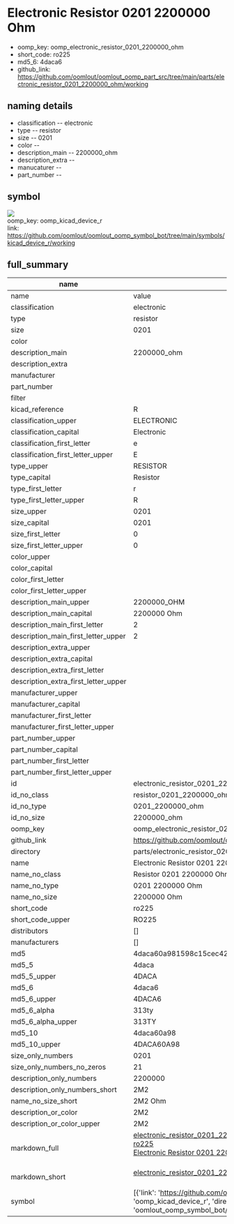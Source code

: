 # Electronic Resistor 0201 2200000 Ohm

  
* oomp_key: oomp_electronic_resistor_0201_2200000_ohm 
* short_code: ro225
* md5_6: 4daca6  
* github_link: https://github.com/oomlout/oomlout_oomp_part_src/tree/main/parts/electronic_resistor_0201_2200000_ohm/working  
## naming details
* classification -- electronic
* type -- resistor
* size -- 0201
* color -- 
* description_main -- 2200000_ohm
* description_extra -- 
* manucaturer -- 
* part_number -- 



## symbol

![](symbol/{index}/working/working_600.png)  
oomp_key: oomp_kicad_device_r  
link: https://github.com/oomlout/oomlout_oomp_symbol_bot/tree/main/symbols/kicad_device_r/working  


## full_summary
| name | value | 
| --- | --- | 
| name | value | 
| classification | electronic | 
| type | resistor | 
| size | 0201 | 
| color |  | 
| description_main | 2200000_ohm | 
| description_extra |  | 
| manufacturer |  | 
| part_number |  | 
| filter |  | 
| kicad_reference | R | 
| classification_upper | ELECTRONIC | 
| classification_capital | Electronic | 
| classification_first_letter | e | 
| classification_first_letter_upper | E | 
| type_upper | RESISTOR | 
| type_capital | Resistor | 
| type_first_letter | r | 
| type_first_letter_upper | R | 
| size_upper | 0201 | 
| size_capital | 0201 | 
| size_first_letter | 0 | 
| size_first_letter_upper | 0 | 
| color_upper |  | 
| color_capital |  | 
| color_first_letter |  | 
| color_first_letter_upper |  | 
| description_main_upper | 2200000_OHM | 
| description_main_capital | 2200000 Ohm | 
| description_main_first_letter | 2 | 
| description_main_first_letter_upper | 2 | 
| description_extra_upper |  | 
| description_extra_capital |  | 
| description_extra_first_letter |  | 
| description_extra_first_letter_upper |  | 
| manufacturer_upper |  | 
| manufacturer_capital |  | 
| manufacturer_first_letter |  | 
| manufacturer_first_letter_upper |  | 
| part_number_upper |  | 
| part_number_capital |  | 
| part_number_first_letter |  | 
| part_number_first_letter_upper |  | 
| id | electronic_resistor_0201_2200000_ohm | 
| id_no_class | resistor_0201_2200000_ohm | 
| id_no_type | 0201_2200000_ohm | 
| id_no_size | 2200000_ohm | 
| oomp_key | oomp_electronic_resistor_0201_2200000_ohm | 
| github_link | https://github.com/oomlout/oomlout_oomp_part_src/tree/main/parts/electronic_resistor_0201_2200000_ohm/working | 
| directory | parts/electronic_resistor_0201_2200000_ohm | 
| name | Electronic Resistor 0201 2200000 Ohm | 
| name_no_class | Resistor 0201 2200000 Ohm | 
| name_no_type | 0201 2200000 Ohm | 
| name_no_size | 2200000 Ohm | 
| short_code | ro225 | 
| short_code_upper | RO225 | 
| distributors | [] | 
| manufacturers | [] | 
| md5 | 4daca60a981598c15cec427a83d80399 | 
| md5_5 | 4daca | 
| md5_5_upper | 4DACA | 
| md5_6 | 4daca6 | 
| md5_6_upper | 4DACA6 | 
| md5_6_alpha | 313ty | 
| md5_6_alpha_upper | 313TY | 
| md5_10 | 4daca60a98 | 
| md5_10_upper | 4DACA60A98 | 
| size_only_numbers | 0201 | 
| size_only_numbers_no_zeros | 21 | 
| description_only_numbers | 2200000 | 
| description_only_numbers_short | 2M2 | 
| name_no_size_short | 2M2 Ohm | 
| description_or_color | 2M2 | 
| description_or_color_upper | 2M2 | 
| markdown_full | [electronic_resistor_0201_2200000_ohm](https://github.com/oomlout/oomlout_oomp_part_src/tree/main/parts/electronic_resistor_0201_2200000_ohm/working)<br>[ro225](https://github.com/oomlout/oomlout_oomp_part_src/tree/main/parts/electronic_resistor_0201_2200000_ohm/working)<br>[Electronic Resistor 0201 2200000 Ohm](https://github.com/oomlout/oomlout_oomp_part_src/tree/main/parts/electronic_resistor_0201_2200000_ohm/working)<br><br> | 
| markdown_short | [electronic_resistor_0201_2200000_ohm](https://github.com/oomlout/oomlout_oomp_part_src/tree/main/parts/electronic_resistor_0201_2200000_ohm/working)<br><br> | 
| symbol | [{'link': 'https://github.com/oomlout/oomlout_oomp_symbol_bot/tree/main/symbols/kicad_device_r', 'oomp_key': 'oomp_kicad_device_r', 'directory': 'oomlout_oomp_symbol_bot/symbols/kicad_device_r//working/working.kicad_sym', 'index': 0}] | 
